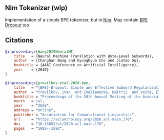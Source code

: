 ## Nim Tokenizer (wip)

Implementation of a simple BPE tokenizer, but in <a href="https://nim-lang.org/">Nim</a>. May contain <a href="https://arxiv.org/abs/1910.13267">BPE Dropout</a> too

## Citations

```bibtex
@inproceedings{Wang2019NeuralMT,
    title   = {Neural Machine Translation with Byte-Level Subwords},
    author  = {Changhan Wang and Kyunghyun Cho and Jiatao Gu},
    booktitle = {AAAI Conference on Artificial Intelligence},
    year    = {2019}
}
```

```bibtex
@inproceedings{provilkov-etal-2020-bpe,
    title   = "{BPE}-Dropout: Simple and Effective Subword Regularization",
    author  = "Provilkov, Ivan  and Emelianenko, Dmitrii  and Voita, Elena",
    booktitle = "Proceedings of the 58th Annual Meeting of the Association for Computational Linguistics",
    month   = jul,
    year    = "2020",
    address = "Online",
    publisher = "Association for Computational Linguistics",
    url     = "https://aclanthology.org/2020.acl-main.170",
    doi     = "10.18653/v1/2020.acl-main.170",
    pages   = "1882--1892",
}
```
